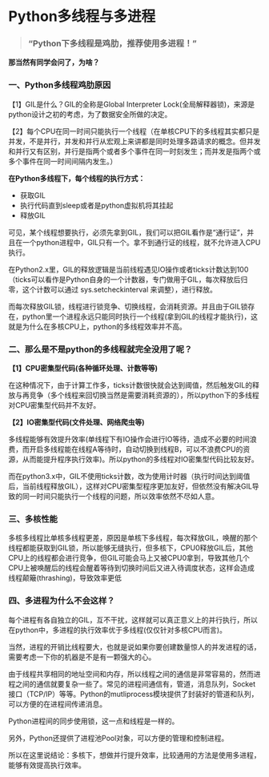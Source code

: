 # Python多线程与多进程

> ### “Python下多线程是鸡肋，推荐使用多进程！”

**那当然有同学会问了，为啥？**

### 一、Python多线程鸡肋原因

【1】GIL是什么？GIL的全称是Global Interpreter Lock(全局解释器锁)，来源是python设计之初的考虑，为了数据安全所做的决定。

【2】每个CPU在同一时间只能执行一个线程（在单核CPU下的多线程其实都只是并发，不是并行，并发和并行从宏观上来讲都是同时处理多路请求的概念。但并发和并行又有区别，并行是指两个或者多个事件在同一时刻发生；而并发是指两个或多个事件在同一时间间隔内发生。）

**在Python多线程下，每个线程的执行方式：**

* 获取GIL
* 执行代码直到sleep或者是python虚拟机将其挂起
* 释放GIL

可见，某个线程想要执行，必须先拿到GIL，我们可以把GIL看作是“通行证”，并且在一个python进程中，GIL只有一个。拿不到通行证的线程，就不允许进入CPU执行。

在Python2.x里，GIL的释放逻辑是当前线程遇见IO操作或者ticks计数达到100（ticks可以看作是Python自身的一个计数器，专门做用于GIL，每次释放后归零，这个计数可以通过 sys.setcheckinterval 来调整），进行释放。

而每次释放GIL锁，线程进行锁竞争、切换线程，会消耗资源。并且由于GIL锁存在，python里一个进程永远只能同时执行一个线程(拿到GIL的线程才能执行)，这就是为什么在多核CPU上，python的多线程效率并不高。

### 二、那么是不是python的多线程就完全没用了呢？

**【1】CPU密集型代码(各种循环处理、计数等等)**

在这种情况下，由于计算工作多，ticks计数很快就会达到阈值，然后触发GIL的释放与再竞争（多个线程来回切换当然是需要消耗资源的），所以python下的多线程对CPU密集型代码并不友好。

**【2】IO密集型代码(文件处理、网络爬虫等)**

多线程能够有效提升效率(单线程下有IO操作会进行IO等待，造成不必要的时间浪费，而开启多线程能在线程A等待时，自动切换到线程B，可以不浪费CPU的资源，从而能提升程序执行效率)。所以python的多线程对IO密集型代码比较友好。

而在python3.x中，GIL不使用ticks计数，改为使用计时器（执行时间达到阈值后，当前线程释放GIL），这样对CPU密集型程序更加友好，但依然没有解决GIL导致的同一时间只能执行一个线程的问题，所以效率依然不尽如人意。

### 三、多核性能

多核多线程比单核多线程更差，原因是单核下多线程，每次释放GIL，唤醒的那个线程都能获取到GIL锁，所以能够无缝执行，但多核下，CPU0释放GIL后，其他CPU上的线程都会进行竞争，但GIL可能会马上又被CPU0拿到，导致其他几个CPU上被唤醒后的线程会醒着等待到切换时间后又进入待调度状态，这样会造成线程颠簸(thrashing)，导致效率更低

### 四、多进程为什么不会这样？

每个进程有各自独立的GIL，互不干扰，这样就可以真正意义上的并行执行，所以在python中，多进程的执行效率优于多线程(仅仅针对多核CPU而言)。

当然，进程的开销比线程要大，也就是说如果你要创建数量惊人的并发进程的话，需要考虑一下你的机器是不是有一颗强大的心。

由于线程共享相同的地址空间和内存，所以线程之间的通信是非常容易的，然而进程之间的通信就要复杂一些了。常见的进程间通信有，管道，消息队列，Socket接口（TCP/IP）等等。Python的mutliprocess模块提供了封装好的管道和队列，可以方便的在进程间传递消息。

Python进程间的同步使用锁，这一点和线程是一样的。

另外，Python还提供了进程池Pool对象，可以方便的管理和控制进程。

所以在这里说结论：多核下，想做并行提升效率，比较通用的方法是使用多进程，能够有效提高执行效率。